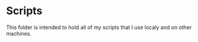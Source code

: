 # Scripts
This folder is intended to hold all of my scripts that I use localy and on other machines.